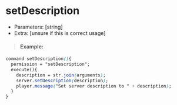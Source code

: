 # setDescription

* Parameters: \[string\]
* Extra: \[unsure if this is correct usage\]

> #### Example:

```css
command setDescription(){
  permission = "setDescription";
  execute(){
    description = str.join(arguments);
    server.setDescription(description);
    player.message("Set server description to " + description);
  }
}
```

